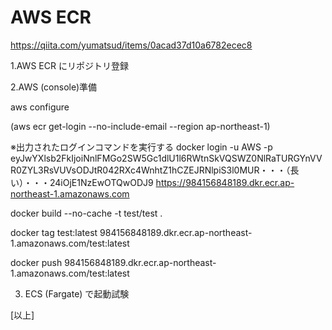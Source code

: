 # AWS ECR
https://qiita.com/yumatsud/items/0acad37d10a6782ecec8

1.AWS ECR にリポジトリ登録


2.AWS (console)準備

aws configure

(aws ecr get-login --no-include-email --region ap-northeast-1)

※出力されたログインコマンドを実行する
docker login -u AWS -p eyJwYXlsb2FkIjoiNnlFMGo2SW5Gc1dlU1l6RWtnSkVQSWZ0NlRaTURGYnVVR0ZYL3RsVUVsODJtR042RXc4WnhtZ1hCZEJRNlpiS3l0MUR・・・（長い）・・・24iOjE1NzEwOTQwODJ9 https://984156848189.dkr.ecr.ap-northeast-1.amazonaws.com


docker build --no-cache -t test/test .

docker tag test:latest 984156848189.dkr.ecr.ap-northeast-1.amazonaws.com/test:latest

docker push 984156848189.dkr.ecr.ap-northeast-1.amazonaws.com/test:latest


3. ECS (Fargate) で起動試験

[以上]
